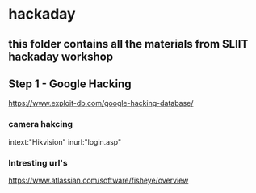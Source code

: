 # hackaday
this folder contains all the materials from SLIIT hackaday workshop
---

## Step 1 - Google Hacking

https://www.exploit-db.com/google-hacking-database/



### camera hakcing

 intext:"Hikvision" inurl:"login.asp"
 
 
 
### Intresting url's

https://www.atlassian.com/software/fisheye/overview




